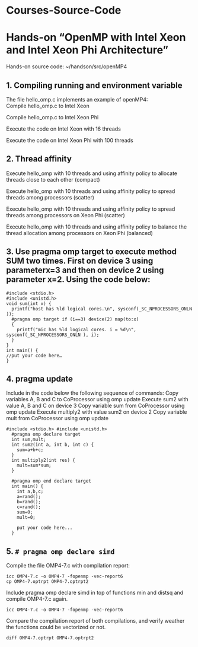 # Courses-Source-Code
# Hands-on “OpenMP with Intel Xeon and Intel Xeon Phi Architecture”  

Hands-on source code: ~/handson/src/openMP4   

## 1. Compiling running and environment variable  

The file hello_omp.c implements an example of openMP4:  
  Compile hello_omp.c to Intel Xeon 
  
  Compile hello_omp.c to Intel Xeon Phi 
  
  Execute the code on Intel Xeon with 16 threads 
  
  Execute the code on Intel Xeon Phi with 100 threads  

## 2. Thread affinity  

  Execute hello_omp with 10 threads and using affinity policy to allocate threads close to each other (compact)  

  Execute hello_omp with 10 threads and using affinity policy to spread threads among processors (scatter)  

  Execute hello_omp with 10 threads and using affinity policy to spread threads among processors on Xeon Phi (scatter)  

  Execute hello_omp with 10 threads and using affinity policy to balance the thread allocation among processors on Xeon Phi (balanced) 
## 3. Use pragma omp target to execute method SUM two times. First on device 3 using parameterx=3 and then on device 2 using parameter x=2. Using the code below:  

```
#include <stdio.h> 
#include <unistd.h>  
void sum(int x) { 
  printf("host has %ld logical cores.\n", sysconf(_SC_NPROCESSORS_ONLN ));  
  #pragma omp target if (i==3) device(2) map(to:x) 
  { 
    printf("mic has %ld logical cores. i = %d\n", sysconf(_SC_NPROCESSORS_ONLN ), i); 
  } 
} 
int main() {  
//put your code here…  
}   
```

## 4. pragma update  

Include in the code below the following sequence of commands: 
  Copy variables A, B and C to CoProcessor using omp update 
  Execute sum2 with value A, B and C on device 3 
  Copy variable sum from CoProcessor using omp update 
  Execute multiply2 with value sum2 on device 2 
  Copy variable mult from CoProcessor using omp update   

```
#include <stdio.h> #include <unistd.h>  
  #pragma omp declare target   
  int sum,mult;  
  int sum2(int a, int b, int c) {      
    sum=a+b+c; 
  }  
  int multiply2(int res) {      
    mult=sum*sum; 
  }  
  
  #pragma omp end declare target  
  int main() {   
    int a,b,c;   
    a=rand();   
    b=rand();   
    c=rand();   
    sum=0;   
    mult=0;  
    
    put your code here... 
  }  
```

## 5. `# pragma omp declare simd`

Compile the file OMP4-7.c with compilation report: 

```
icc OMP4-7.c -o OMP4-7 -fopenmp -vec-report6 
cp OMP4-7.optrpt OMP4-7.optrpt2  
```

Include pragma omp declare simd in top of functions min and distsq and compile OMP4-7.c again. 

```
icc OMP4-7.c -o OMP4-7 -fopenmp -vec-report6  
```

Compare the compilation report of both compilations, and verify weather the functions could be vectorized or not.

```
diff OMP4-7.optrpt OMP4-7.optrpt2 
```
